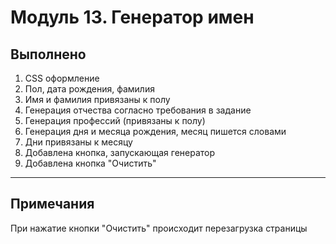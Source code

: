 # Модуль 13. Генератор имен

## Выполнено
1. CSS оформление
2. Пол, дата рождения, фамилия
3. Имя и фамилия привязаны к полу
4. Генерация отчества согласно требования в задание
5. Генерация профессий (привязаны к полу)
6. Генерация дня и месяца рождения, месяц пишется словами
7. Дни привязаны к месяцу
8. Добавлена кнопка, запускающая генератор
9. Добавлена кнопка "Очистить"

---

## Примечания 
При нажатие кнопки "Очистить" происходит перезагрузка страницы